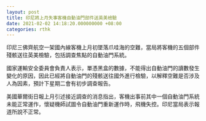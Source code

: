 ```yaml
---
layout: post
title: 印尼將上月失事客機自動油門部件送英美檢驗
date: 2021-02-02 14:18:20.000000000 +08:00
categories: rthk
---
```


印尼三佛齊航空一架國內線客機上月初墜落爪哇海的空難，當局將客機的五個部件殘骸送往英美檢驗，包括調查焦點的自動油門系統。

國家運輸安全委員會負責人表示，單憑黑盒的數據，不能得出自動油門的讀數發生變化的原因，因此已經將自動油門的殘骸送往國外進行檢驗，以解釋空難是否涉及人為因素，預計下星期二會有初步調查報告。

美國華爾街日報上月引述接近調查的消息指出，客機出事前其中一個自動油門系統未能正常運作，懷疑機師試圖令自動油門重新運作時，飛機失控。印尼當局表示報道所說不正常。
